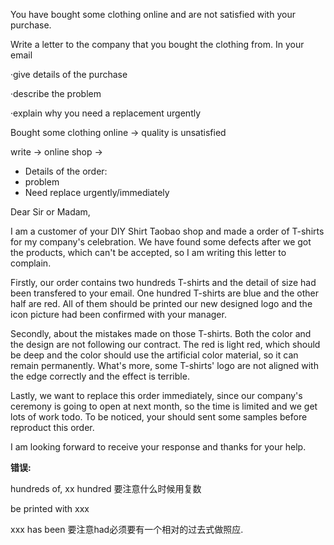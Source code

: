 You have bought some clothing online and are not satisfied with your purchase.

Write a letter to the company that you bought the clothing from. In your email

·give details of the purchase

·describe the problem

·explain why you need a replacement urgently





 

Bought some clothing online -> quality is unsatisfied

write -> online shop -> 

- Details of the order: 
- problem
- Need replace urgently/immediately



Dear Sir or Madam, 

I am a customer of your DIY Shirt Taobao shop and made a order of T-shirts for my company's celebration. We have found some defects after we got the products, which can't be accepted, so I am writing this letter to complain.

Firstly, our order contains two hundreds T-shirts and the detail of size had been transfered to your email. One hundred T-shirts are blue and the other half are red. All of them should be printed our new designed logo and the icon picture had been confirmed with your manager.

Secondly, about the mistakes made on those T-shirts. Both the color and the design are not following our contract. The red is light red, which should be deep and the color should use the artificial color material, so it can remain permanently. What's more, some T-shirts' logo are not aligned with the edge correctly and the effect is terrible.

Lastly, we want to replace this order immediately, since our company's ceremony is going to open at next month, so the time is limited and we get lots of work todo. To be noticed, your should sent some samples before reproduct this order. 

I am looking forward to receive your response and thanks for your help.



**错误:**

hundreds of, xx hundred 要注意什么时候用复数

be printed with xxx

xxx has been 要注意had必须要有一个相对的过去式做照应.













